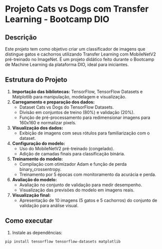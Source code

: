 # Projeto Cats vs Dogs com Transfer Learning - Bootcamp DIO

## Descrição

Este projeto tem como objetivo criar um classificador de imagens que distingue gatos e cachorros utilizando Transfer Learning com MobileNetV2 pré-treinado no ImageNet. É um projeto didático feito durante o Bootcamp de Machine Learning da plataforma DIO, ideal para iniciantes.

## Estrutura do Projeto

1. **Importação das bibliotecas:** TensorFlow, TensorFlow Datasets e Matplotlib para manipulação, modelagem e visualização.
2. **Carregamento e preparação dos dados:**
   - Dataset Cats vs Dogs do TensorFlow Datasets.
   - Divisão em conjuntos de treino (80%) e validação (20%).
   - Função de pré-processamento para redimensionar imagens para 160x160 e normalizar pixels.
3. **Visualização dos dados:**
   - Exibição de imagens com seus rótulos para familiarização com o dataset.
4. **Configuração do modelo:**
   - Uso do MobileNetV2 pré-treinado (congelado).
   - Adição de camadas finais para classificação binária.
5. **Treinamento do modelo:**
   - Compilação com otimizador Adam e função de perda binary_crossentropy.
   - Treinamento por 5 épocas com monitoramento da acurácia e perda.
6. **Avaliação do modelo:**
   - Avaliação no conjunto de validação para medir desempenho.
   - Visualização das previsões do modelo em imagens reais.
7. **Visualização final:**
   - Apresentação de 10 imagens (5 gatos e 5 cachorros) do conjunto de validação para análise visual.

## Como executar

1. Instale as dependências:

```bash
pip install tensorflow tensorflow-datasets matplotlib
